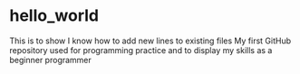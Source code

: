 # hello_world
This is to show I know how to add new lines to existing files
My first GitHub repository used for programming practice and to display my skills as a beginner programmer
